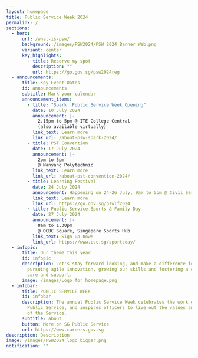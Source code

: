```yaml
---
layout: homepage
title: Public Service Week 2024
permalink: /
sections:
  - hero:
      url: /what-is-psw/
      background: /images/PSW2024/PSW_2024_Banner_Web.png
      variant: center
      key_highlights:
        - title: Reserve my spot
          description: ""
          url: https://go.gov.sg/psw2024reg
  - announcements:
      title: Key Event Dates
      id: announcements
      subtitle: Mark your calendar
      announcement_items:
        - title: "Spark: Public Service Week Opening"
          date: 10 July 2024
          announcement: |-
            2.15pm to 5pm @ ITE College Central
            (also available virtually)
          link_text: Learn more
          link_url: /about-psw-spark-2024/
        - title: PST Convention
          date: 17 July 2024
          announcement: |-
            2pm to 5pm
            @ Nanyang Polytechnic
          link_text: Learn more
          link_url: /about-pst-convention-2024/
        - title: Learning Festival
          date: 24 July 2024
          announcement: Happening on 24-26 July, 9am to 5pm @ Civil Service College
          link_text: Learn more
          link_url: https://go.gov.sg/pswlf2024
        - title: Public Service Sports & Family Day
          date: 27 July 2024
          announcement: |-
            8am to 1.30pm
            @ OCBC Square, Singapore Sports Hub
          link_text: Sign up now!
          link_url: https://www.csc.sg/sportsday/
  - infopic:
      title: Our theme this year
      id: infopic
      description: Let's stay forward-looking, and make a difference for tomorrow by
        pursuing agile innovation, growing our skills and fostering a culture of
        care and support.
      image: /images/Logo_for_homepage.png
  - infobar:
      title: PUBLIC SERVICE WEEK
      id: infobar
      description: The annual Public Service Week celebrates the work of the Singapore
        Public Service, and inspires officers to live out the values and ethos
        of the Service.
      subtitle: about
      button: More on SG Public Service
      url: https://www.careers.gov.sg
description: Description
image: /images/PSW2024_logo_bigger.png
notification: ""
---
```

